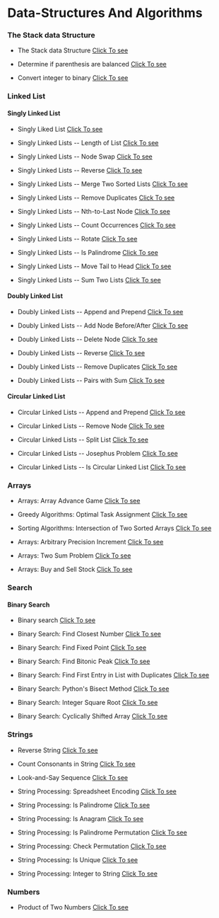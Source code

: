 # Data-Structures And Algorithms

### The Stack data Structure

* The Stack data Structure [Click To see](./Stack/01_stack_DS.py)

* Determine if parenthesis are balanced [Click To see](./Stack/02_stack_balance_paran.py)

* Convert integer to binary [Click To see](./Stack/03_stack_divide_by_two.py)


### Linked List

#### Singly Linked List

* Singly Liked List [Click To see](./Linked%20List/Singly%20Linked%20List/01_singly_linked_list.py)

* Singly Linked Lists -- Length of List [Click To see](./Linked%20List/Singly%20Linked%20List/02_singlyLL_length_of_list.py)

* Singly Linked Lists -- Node Swap [Click To see](./Linked%20List/Singly%20Linked%20List/03_singlyLL_swap_nodes.py)

* Singly Linked Lists -- Reverse [Click To see](./Linked%20List/Singly%20Linked%20List/04_singlyLL_reverse_list.py)
    
* Singly Linked Lists -- Merge Two Sorted Lists [Click To see](./Linked%20List/Singly%20Linked%20List/05_singlyLL_merge.py)

* Singly Linked Lists -- Remove Duplicates [Click To see](./Linked%20List/Singly%20Linked%20List/06_singlyLL_remove_dup.py)

* Singly Linked Lists -- Nth-to-Last Node [Click To see](./Linked%20List/Singly%20Linked%20List/07_singlyLL_nth_to_last.py)

* Singly Linked Lists -- Count Occurrences [Click To see](./Linked%20List/Singly%20Linked%20List/08_singlyLL_count_occurences.py)

* Singly Linked Lists -- Rotate [Click To see](./Linked%20List/Singly%20Linked%20List/09_singlyLL_rotate.py)

* Singly Linked Lists -- Is Palindrome [Click To see](./Linked%20List/Singly%20Linked%20List/10_singlyLL_is_palindrome.py)

* Singly Linked Lists -- Move Tail to Head [Click To see](./Linked%20List/Singly%20Linked%20List/11_singyLL_move_tail_to_head.py)

* Singly Linked Lists -- Sum Two Lists [Click To see](./Linked%20List/Singly%20Linked%20List/12_singlyLL_sum_two_lists.py)

#### Doubly Linked List

* Doubly Linked Lists -- Append and Prepend [Click To see](./Linked%20List/Doubly%20Linked%20List/01_doubly_linked_list.py)

* Doubly Linked Lists -- Add Node Before/After [Click To see](./Linked%20List/Doubly%20Linked%20List/02_soublyLL_add_before_after.py)

* Doubly Linked Lists -- Delete Node [Click To see](./Linked%20List/Doubly%20Linked%20List/03_doublyLL_delete%20node.py)

* Doubly Linked Lists -- Reverse [Click To see](./Linked%20List/Doubly%20Linked%20List/04_doublyLL_reverse.py)

* Doubly Linked Lists -- Remove Duplicates [Click To see](./Linked%20List/Doubly%20Linked%20List/05_doublyLL_remove_duplicates.py)

* Doubly Linked Lists -- Pairs with Sum [Click To see](./Linked%20List/Doubly%20Linked%20List/06_doublyLL_pairs_with_sum.py)

#### Circular Linked List

* Circular Linked Lists -- Append and Prepend [Click To see](./Linked%20List/Circular%20Linked%20List/01_circular_linked_list.py)

* Circular Linked Lists -- Remove Node [Click To see](./Linked%20List/Circular%20Linked%20List/02_circularLL_remove_node.py)

* Circular Linked Lists -- Split List [Click To see](./Linked%20List/Circular%20Linked%20List/03_circularLL_split_list.py)

* Circular Linked Lists -- Josephus Problem [Click To see](./Linked%20List/Circular%20Linked%20List/04_circularLL_josephus.py)

* Circular Linked Lists -- Is Circular Linked List [Click To see](./Linked%20List/Circular%20Linked%20List/05_circularLL_is_circularLL.py)


### Arrays

* Arrays: Array Advance Game [Click To see](./Arrays/07_array_advance_game.py)

* Greedy Algorithms: Optimal Task Assignment [Click To see](./Arrays/01_optimal_task_assignment.py)

* Sorting Algorithms: Intersection of Two Sorted Arrays [Click To see](./Arrays/02_intersect_sorted_array.py)

* Arrays: Arbitrary Precision Increment [Click To see](./Arrays/08_arbitrary_precision_increment.py)

* Arrays: Two Sum Problem [Click To see](./Arrays/10_two_sum_problem.py)

* Arrays: Buy and Sell Stock [Click To see](./Arrays/11_buy_and_sell_stock.py)


### Search

#### Binary Search

* Binary search [Click To see](./Search/01_Binary_Search.py)

* Binary Search: Find Closest Number [Click To see](./Search/02_binary_search_find_closest.py)

* Binary Search: Find Fixed Point [Click To see](./Search/03_binary_search_find_fixed_point.py)

* Binary Search: Find Bitonic Peak [Click To see](./Search/04_binary%20search_find_bitonic_peak.py)

* Binary Search: Find First Entry in List with Duplicates [Click To see](./Search/05_binary%20search_find_first_dup_entry.py)

* Binary Search: Python's Bisect Method [Click To see](./Search/06_binary_search_bisect_method.py)

* Binary Search: Integer Square Root [Click To see](./Search/07_binary_search_integer_square_root.py)

* Binary Search: Cyclically Shifted Array [Click To see](./Search/08_binary_search_cyclically_shifted.py)


### Strings

* Reverse String [Click To see](./Strings/01_reverse_string.py)

* Count Consonants in String [Click To see](./Strings/02_Count_Consonants_in_String.py)

* Look-and-Say Sequence [Click To see](./Strings/03_look_n_say_sequence.py)

* String Processing: Spreadsheet Encoding [Click To see](./Strings/04_spreadsheet_encoding.py)

* String Processing: Is Palindrome [Click To see](./Strings/05_is_palindrome.py)

* String Processing: Is Anagram [Click To see](./Strings/06_is_anagram.py)

* String Processing: Is Palindrome Permutation [Click To see](./Strings/07_is_palindrome_permutation.py)

* String Processing: Check Permutation [Click To see](./Strings/08_is_permutation.py)

* String Processing: Is Unique [Click To see](./Strings/09_is_unique.py)

* String Processing: Integer to String [Click To see](./Strings/10_integer_to_string.py)


### Numbers

* Product of Two Numbers [Click To see](./Numbers/01_Product_of_Two_Numbers.py)










